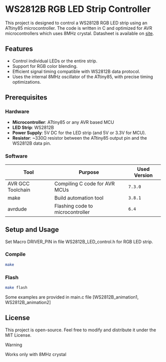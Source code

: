 # WS2812B RGB LED Strip Controller

This project is designed to control a WS2812B RGB LED strip using an ATtiny85 microcontroller. The code is written in C and optimized for AVR microcontrollers
which uses 8MHz crystal. Datasheet is available on [site](https://cdn-shop.adafruit.com/datasheets/WS2812B.pdf).

## Features

- Control individual LEDs or the entire strip.
- Support for RGB color blending.
- Efficient signal timing compatible with WS2812B data protocol.
- Uses the internal 8MHz oscillator of the ATtiny85, with precise timing optimizations.

    
    
## Prerequisites

### Hardware

- **Microcontroller**: ATtiny85 or any AVR based MCU
- **LED Strip**: WS2812B
- **Power Supply**: 5V DC for the LED strip (and 5V or 3.3V for MCU).
- **Resistor**: ~330Ω resistor between the ATtiny85 output pin and the WS2812B data pin.

### Software
| Tool              | Purpose                           | Used Version          |
|-------------------|-----------------------------------|-----------------------|
| AVR GCC Toolchain | Compiling C code for AVR MCUs     | `7.3.0`               |
| make              | Build automation tool             | `3.8.1`               | 
| avrdude           | Flashing code to microcontroller  | `6.4`                 | 

 

## Setup and Usage
Set Macro DRIVER_PIN in file WS2812B_LED_control.h for RGB LED strip.
### Compile
```bash
make
```

### Flash
```bash
make flash
```

Some examples are provided in main.c file [WS2812B_animation1, WS2812B_animation2]

## License
This project is open-source. Feel free to modify and distribute it under the MIT License.

> [!WARNING]
> Works only with 8MHz crystal